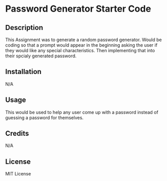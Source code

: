 # Password Generator Starter Code

## Description

This Assignment was to generate a random password generator. Would be coding so that a prompt would appear in the beginning asking the user if they would like any special characteristics. Then implementing that into their spcialy generated password.

## Installation

N/A

## Usage

This would be used to help any user come up with a password instead of guessing a password for themselves.

## Credits

N/A

## License

MIT License